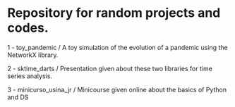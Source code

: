 # Repository for random projects and codes.

1 - toy_pandemic / A toy simulation of the evolution of a pandemic using the NetworkX library.

2 - sktime_darts / Presentation given about these two libraries for time series analysis.

3 - minicurso_usina_jr / Minicourse given online about the basics of Python and DS
